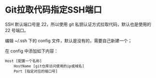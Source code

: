 # Git拉取代码指定SSH端口

SSH 默认端口号是 22，所以使用 git 私钥认证方式拉取代码，默认也是使用的 22 号端口。

编辑 ~/.ssh 下的 config 文件，默认是没有的，需要自己新建一个；

在 config 中添加如下内容：

```
Host [配置一个名称]
    HostName [git仓库访问使用的ip或域名]
    Port [指定对应的端口号]
```
